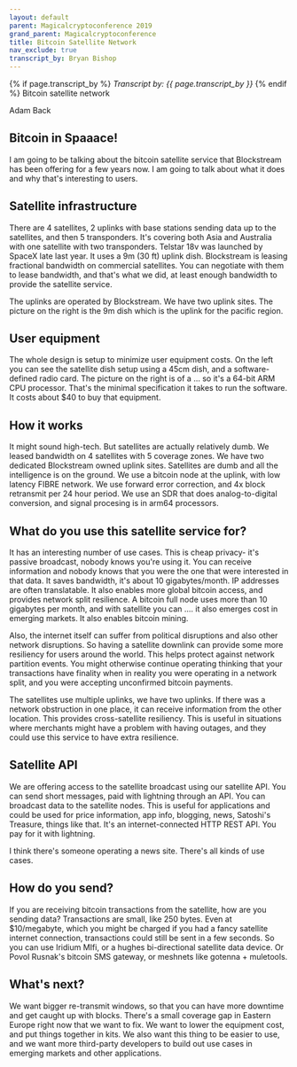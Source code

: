 ```yaml
---
layout: default
parent: Magicalcryptoconference 2019
grand_parent: Magicalcryptoconference
title: Bitcoin Satellite Network
nav_exclude: true
transcript_by: Bryan Bishop
---
```


{% if page.transcript_by %} <i>Transcript by:
{{ page.transcript_by }}</i> {% endif %} Bitcoin satellite network

Adam Back

## Bitcoin in Spaaace!

I am going to be talking about the bitcoin satellite service that
Blockstream has been offering for a few years now. I am going to talk
about what it does and why that's interesting to users.

## Satellite infrastructure

There are 4 satellites, 2 uplinks with base stations sending data up to
the satellites, and then 5 transponders. It's covering both Asia and
Australia with one satellite with two transponders. Telstar 18v was
launched by SpaceX late last year. It uses a 9m (30 ft) uplink dish.
Blockstream is leasing fractional bandwidth on commercial satellites.
You can negotiate with them to lease bandwidth, and that's what we did,
at least enough bandwidth to provide the satellite service.

The uplinks are operated by Blockstream. We have two uplink sites. The
picture on the right is the 9m dish which is the uplink for the pacific
region.

## User equipment

The whole design is setup to minimize user equipment costs. On the left
you can see the satellite dish setup using a 45cm dish, and a
software-defined radio card. The picture on the right is of a ... so
it's a 64-bit ARM CPU processor. That's the minimal specification it
takes to run the software. It costs about $40 to buy that equipment.

## How it works

It might sound high-tech. But satellites are actually relatively dumb.
We leased bandwidth on 4 satellites with 5 coverage zones. We have two
dedicated Blockstream owned uplink sites. Satellites are dumb and all
the intelligence is on the ground. We use a bitcoin node at the uplink,
with low latency FIBRE network. We use forward error correction, and 4x
block retransmit per 24 hour period. We use an SDR that does
analog-to-digital conversion, and signal procesing is in arm64
processors.

## What do you use this satellite service for?

It has an interesting number of use cases. This is cheap privacy- it's
passive broadcast, nobody knows you're using it. You can receive
information and nobody knows that you were the one that were interested
in that data. It saves bandwidth, it's about 10 gigabytes/month. IP
addresses are often translatable. It also enables more global bitcoin
access, and provides network split resilience. A bitcoin full node uses
more than 10 gigabytes per month, and with satellite you can .... it
also emerges cost in emerging markets. It also enables bitcoin mining.

Also, the internet itself can suffer from political disruptions and also
other network disruptions. So having a satellite downlink can provide
some more resiliency for users around the world. This helps protect
against network partition events. You might otherwise continue operating
thinking that your transactions have finality when in reality you were
operating in a network split, and you were accepting unconfirmed bitcoin
payments.

The satellites use multiple uplinks, we have two uplinks. If there was a
network obstruction in one place, it can receive information from the
other location. This provides cross-satellite resiliency. This is useful
in situations where merchants might have a problem with having outages,
and they could use this service to have extra resilience.

## Satellite API

We are offering access to the satellite broadcast using our satellite
API. You can send short messages, paid with lightning through an API.
You can broadcast data to the satellite nodes. This is useful for
applications and could be used for price information, app info,
blogging, news, Satoshi's Treasure, things like that. It's an
internet-connected HTTP REST API. You pay for it with lightning.

I think there's someone operating a news site. There's all kinds of use
cases.

## How do you send?

If you are receiving bitcoin transactions from the satellite, how are
you sending data? Transactions are small, like 250 bytes. Even at
$10/megabyte, which you might be charged if you had a fancy satellite
internet connection, transactions could still be sent in a few seconds.
So you can use Iridium MIfi, or a hughes bi-directional satellite data
device. Or Povol Rusnak's bitcoin SMS gateway, or meshnets like
gotenna + muletools.

## What's next?

We want bigger re-transmit windows, so that you can have more downtime
and get caught up with blocks. There's a small coverage gap in Eastern
Europe right now that we want to fix. We want to lower the equipment
cost, and put things together in kits. We also want this thing to be
easier to use, and we want more third-party developers to build out use
cases in emerging markets and other applications.
